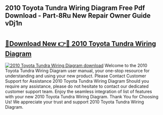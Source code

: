 ## 2010 Toyota Tundra Wiring Diagram Free Pdf Download - Part-8Ru New Repair Owner Guide vDj1n

# <h2><a href="http://dfidwmq.blite.top/?on=2010+Toyota+Tundra+Wiring+Diagram">🔗Download New 👉🔴 2010 Toyota Tundra Wiring Diagram</a></h2>

[![2010 Toyota Tundra Wiring Diagram download](https://i.imgur.com/lujVjoI.png)](http://dfidwmq.blite.top/?on=2010+Toyota+Tundra+Wiring+Diagram)
Welcome to the 2010 Toyota Tundra Wiring Diagram user manual, your one-stop resource for understanding and using your new product. Please Contact Customer Support for Assistance 2010 Toyota Tundra Wiring Diagram Should you require any assistance, please do not hesitate to contact our dedicated customer support team. Enjoy the seamless integration of list of features with your new 2010 Toyota Tundra Wiring Diagram. Thank You for Choosing Us! We appreciate your trust and support 2010 Toyota Tundra Wiring Diagram.
